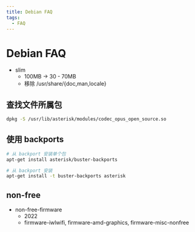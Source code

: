 ```yaml
---
title: Debian FAQ
tags:
  - FAQ
---
```


# Debian FAQ

- slim
  - 100MB -> 30 - 70MB
  - 移除 /usr/share/{doc,man,locale}

## 查找文件所属包

```bash
dpkg -S /usr/lib/asterisk/modules/codec_opus_open_source.so
```

## 使用 backports

```bash
# 从 backport 安装单个包
apt-get install asterisk/buster-backports

# 从 backport 安装
apt-get install -t buster-backports asterisk
```

## non-free

- non-free-firmware
  - 2022
  - firmware-iwlwifi, firmware-amd-graphics, firmware-misc-nonfree
